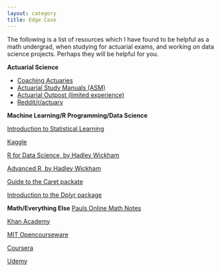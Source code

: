 ```yaml
---
layout: category
title: Edge Case
---
```


The following is a list of resources which I have found to be helpful as a math undergrad, when studying for actuarial exams, and working on data science projects.  Perhaps they will be helpful for you.

**Actuarial Science**

* [Coaching Actuaries](http://coachingactuaries.com/)
* [Actuarial Study Manuals (ASM)](http://www.studymanuals.com/)
* [Actuarial Outpost (limited experience)](actuarialoutpost.com)
* [Reddit/r/actuary](reddit.com/r/actuary)

**Machine Learning/R Programming/Data Science**

[Introduction to Statistical Learning](http://www-bcf.usc.edu/~gareth/ISL/)

[Kaggle](https://www.kaggle.com/)

[R for Data Science, by Hadley Wickham](http://r4ds.had.co.nz/)

[Advanced R, by Hadley Wickham](http://adv-r.had.co.nz/)

[Guide to the Caret packate](http://topepo.github.io/caret/index.html)

[Introduction to the Dplyr package](https://cran.r-project.org/web/packages/dplyr/vignettes/dplyr.html)

**Math/Everything Else**
[Pauls Online Math Notes](http://tutorial.math.lamar.edu/)

[Khan Academy](https://www.khanacademy.org/)

[MIT Opencourseware](https://ocw.mit.edu/index.htm)

[Coursera](https://www.coursera.org/)

[Udemy](https://www.udemy.com/)
